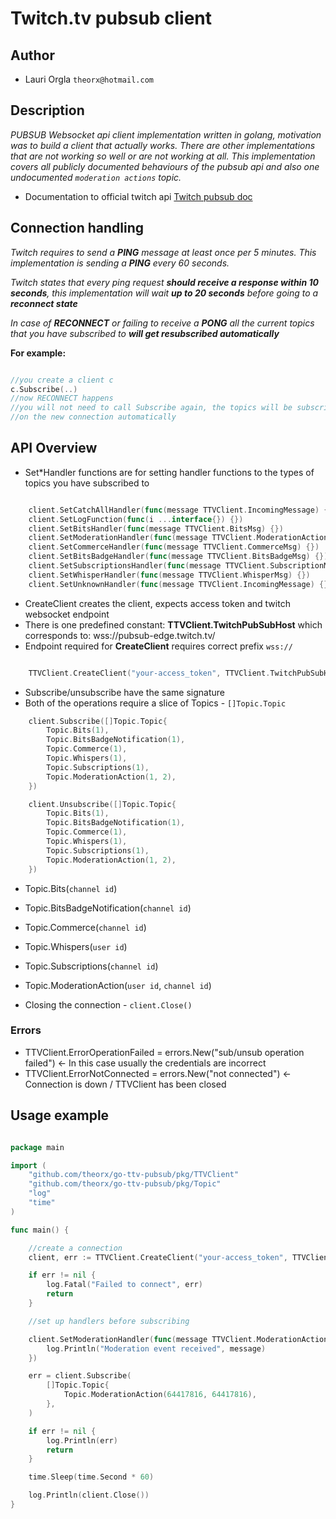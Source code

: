 # Twitch.tv pubsub client

## Author
* Lauri Orgla `theorx@hotmail.com`

## Description
*PUBSUB Websocket api client implementation written in golang, motivation was to build a client
that actually works. There are other implementations that are not working so well or are not 
working at all. This implementation covers all publicly documented behaviours of the pubsub api
and also one undocumented `moderation actions` topic.*

* Documentation to official twitch api [Twitch pubsub doc](https://dev.twitch.tv/docs/pubsub)

## Connection handling
*Twitch requires to send a __PING__ message at least once per 5 minutes. This implementation is
sending a __PING__ every 60 seconds.*

*Twitch states that every ping request __should receive a response within 10 seconds__, this 
implementation will wait __up to 20 seconds__ before going to a __reconnect state__*

*In case of __RECONNECT__ or failing to receive a __PONG__ all the current topics
that you have subscribed to __will get resubscribed automatically__*

__For example:__

```go

//you create a client c
c.Subscribe(..)
//now RECONNECT happens
//you will not need to call Subscribe again, the topics will be subscribed to
//on the new connection automatically

```

## API Overview

* Set\*Handler functions are for setting handler functions to the types of topics you have subscribed to

```go

	client.SetCatchAllHandler(func(message TTVClient.IncomingMessage) {})
	client.SetLogFunction(func(i ...interface{}) {})
	client.SetBitsHandler(func(message TTVClient.BitsMsg) {})
	client.SetModerationHandler(func(message TTVClient.ModerationActionMsg) {})
	client.SetCommerceHandler(func(message TTVClient.CommerceMsg) {})
	client.SetBitsBadgeHandler(func(message TTVClient.BitsBadgeMsg) {})
	client.SetSubscriptionsHandler(func(message TTVClient.SubscriptionMsg) {})
	client.SetWhisperHandler(func(message TTVClient.WhisperMsg) {})
	client.SetUnknownHandler(func(message TTVClient.IncomingMessage) {})
```

* CreateClient creates the client, expects access token and twitch websocket endpoint
* There is one predefined constant: __TTVClient.TwitchPubSubHost__ which corresponds to: wss://pubsub-edge.twitch.tv/
* Endpoint required for __CreateClient__ requires correct prefix `wss://`
```go

	TTVClient.CreateClient("your-access_token", TTVClient.TwitchPubSubHost)

```

* Subscribe/unsubscribe have the same signature
* Both of the operations require a slice of Topics - `[]Topic.Topic`

```go
	client.Subscribe([]Topic.Topic{
		Topic.Bits(1),
		Topic.BitsBadgeNotification(1),
		Topic.Commerce(1),
		Topic.Whispers(1),
		Topic.Subscriptions(1),
		Topic.ModerationAction(1, 2),
	})

	client.Unsubscribe([]Topic.Topic{
		Topic.Bits(1),
		Topic.BitsBadgeNotification(1),
		Topic.Commerce(1),
		Topic.Whispers(1),
		Topic.Subscriptions(1),
		Topic.ModerationAction(1, 2),
	})

```

* Topic.Bits(`channel id`)
* Topic.BitsBadgeNotification(`channel id`)
* Topic.Commerce(`channel id`)
* Topic.Whispers(`user id`)
* Topic.Subscriptions(`channel id`)
* Topic.ModerationAction(`user id`, `channel id`)

* Closing the connection - `client.Close()`

### Errors

* TTVClient.ErrorOperationFailed = errors.New("sub/unsub operation failed") <- In this case usually the credentials are incorrect
* TTVClient.ErrorNotConnected = errors.New("not connected") <- Connection is down / TTVClient has been closed


## Usage example

```go

package main

import (
	"github.com/theorx/go-ttv-pubsub/pkg/TTVClient"
	"github.com/theorx/go-ttv-pubsub/pkg/Topic"
	"log"
	"time"
)

func main() {

	//create a connection
	client, err := TTVClient.CreateClient("your-access_token", TTVClient.TwitchPubSubHost)

	if err != nil {
		log.Fatal("Failed to connect", err)
		return
	}

	//set up handlers before subscribing

	client.SetModerationHandler(func(message TTVClient.ModerationActionMsg) {
		log.Println("Moderation event received", message)
	})

	err = client.Subscribe(
		[]Topic.Topic{
			Topic.ModerationAction(64417816, 64417816),
		},
	)

	if err != nil {
		log.Println(err)
		return
	}

	time.Sleep(time.Second * 60)

	log.Println(client.Close())
}

```